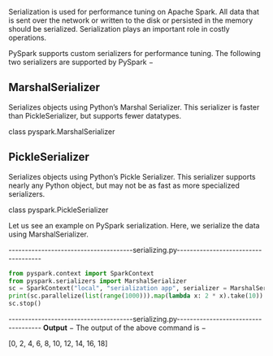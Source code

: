 Serialization is used for performance tuning on Apache Spark. All data that is sent over the network or written to the disk or persisted in the memory should be serialized. Serialization plays an important role in costly operations.

PySpark supports custom serializers for performance tuning. The following two serializers are supported by PySpark −

## MarshalSerializer

Serializes objects using Python’s Marshal Serializer. This serializer is faster than PickleSerializer, but supports fewer datatypes.

class pyspark.MarshalSerializer

## PickleSerializer

Serializes objects using Python’s Pickle Serializer. This serializer supports nearly any Python object, but may not be as fast as more specialized serializers.

class pyspark.PickleSerializer

Let us see an example on PySpark serialization. Here, we serialize the data using MarshalSerializer.

--------------------------------------serializing.py------------------------------------
```python
from pyspark.context import SparkContext
from pyspark.serializers import MarshalSerializer
sc = SparkContext("local", "serialization app", serializer = MarshalSerializer())
print(sc.parallelize(list(range(1000))).map(lambda x: 2 * x).take(10))
sc.stop()
```
--------------------------------------serializing.py------------------------------------
**Output** − The output of the above command is −

[0, 2, 4, 6, 8, 10, 12, 14, 16, 18]